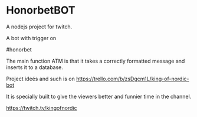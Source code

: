 # HonorbetBOT
A nodejs project for twitch. 

A bot with trigger on 

#honorbet

The main function ATM is that it takes a correctly formatted message and inserts it to a database.

Project ideés and such is on https://trello.com/b/zsDgcm1L/king-of-nordic-bot

It is specially built to give the viewers better and funnier time in the channel. 

https://twitch.tv/kingofnordic

